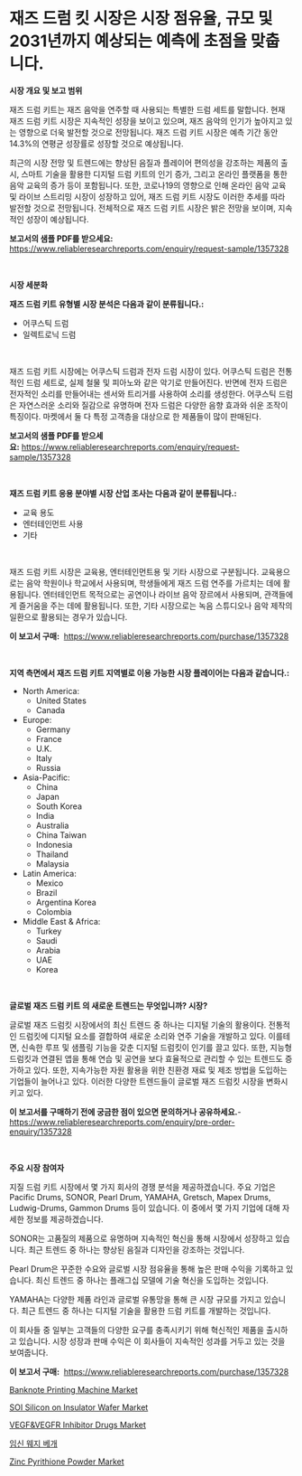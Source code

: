 <p><h1>재즈 드럼 킷 시장은 시장 점유율, 규모 및 2031년까지 예상되는 예측에 초점을 맞춥니다.</h1></p><p><strong>시장 개요 및 보고 범위</strong></p>
<p><p>재즈 드럼 키트는 재즈 음악을 연주할 때 사용되는 특별한 드럼 세트를 말합니다. 현재 재즈 드럼 키트 시장은 지속적인 성장을 보이고 있으며, 재즈 음악의 인기가 높아지고 있는 영향으로 더욱 발전할 것으로 전망됩니다. 재즈 드럼 키트 시장은 예측 기간 동안 14.3%의 연평균 성장률로 성장할 것으로 예상됩니다. </p><p>최근의 시장 전망 및 트렌드에는 향상된 음질과 플레이어 편의성을 강조하는 제품의 출시, 스마트 기술을 활용한 디지털 드럼 키트의 인기 증가, 그리고 온라인 플랫폼을 통한 음악 교육의 증가 등이 포함됩니다. 또한, 코로나19의 영향으로 인해 온라인 음악 교육 및 라이브 스트리밍 시장이 성장하고 있어, 재즈 드럼 키트 시장도 이러한 추세를 따라 발전할 것으로 전망됩니다. 전체적으로 재즈 드럼 키트 시장은 밝은 전망을 보이며, 지속적인 성장이 예상됩니다.</p></p>
<p><strong>보고서의 샘플 PDF를 받으세요:</strong> <a href="https://www.reliableresearchreports.com/enquiry/request-sample/1357328">https://www.reliableresearchreports.com/enquiry/request-sample/1357328</a></p>
<p>&nbsp;</p>
<p><strong>시장 세분화</strong></p>
<p><strong>재즈 드럼 키트 유형별 시장 분석은 다음과 같이 분류됩니다.:</strong></p>
<p><ul><li>어쿠스틱 드럼</li><li>일렉트로닉 드럼</li></ul></p>
<p>&nbsp;</p>
<p><p>재즈 드럼 키트 시장에는 어쿠스틱 드럼과 전자 드럼 시장이 있다. 어쿠스틱 드럼은 전통적인 드럼 세트로, 실제 철물 및 피아노와 같은 악기로 만들어진다. 반면에 전자 드럼은 전자적인 소리를 만들어내는 센서와 트리거를 사용하여 소리를 생성한다. 어쿠스틱 드럼은 자연스러운 소리와 질감으로 유명하며 전자 드럼은 다양한 음향 효과와 쉬운 조작이 특징이다. 마켓에서 둘 다 특정 고객층을 대상으로 한 제품들이 많이 판매된다.</p></p>
<p><strong>보고서의 샘플 PDF를 받으세요:</strong>&nbsp;<a href="https://www.reliableresearchreports.com/enquiry/request-sample/1357328">https://www.reliableresearchreports.com/enquiry/request-sample/1357328</a></p>
<p>&nbsp;</p>
<p><strong> 재즈 드럼 키트 응용 분야별 시장 산업 조사는 다음과 같이 분류됩니다.:</strong></p>
<p><ul><li>교육 용도</li><li>엔터테인먼트 사용</li><li>기타</li></ul></p>
<p>&nbsp;</p>
<p><p>재즈 드럼 키트 시장은 교육용, 엔터테인먼트용 및 기타 시장으로 구분됩니다. 교육용으로는 음악 학원이나 학교에서 사용되며, 학생들에게 재즈 드럼 연주를 가르치는 데에 활용됩니다. 엔터테인먼트 목적으로는 공연이나 라이브 음악 장르에서 사용되며, 관객들에게 즐거움을 주는 데에 활용됩니다. 또한, 기타 시장으로는 녹음 스튜디오나 음악 제작의 일환으로 활용되는 경우가 있습니다.</p></p>
<p><strong>이 보고서 구매:</strong>&nbsp; <a href="https://www.reliableresearchreports.com/purchase/1357328">https://www.reliableresearchreports.com/purchase/1357328</a></p>
<p>&nbsp;</p>
<p><strong>지역 측면에서 재즈 드럼 키트 지역별로 이용 가능한 시장 플레이어는 다음과 같습니다.:</strong></p>
<p><ul>
    <li>
        North America:
        <ul>
            <li>United States</li>
            <li>Canada</li>
        </ul>
    </li>
    <li>
        Europe:
        <ul>
            <li>Germany</li>
            <li>France</li>
            <li>U.K.</li>
            <li>Italy</li>
            <li>Russia</li>
        </ul>
    </li>
    <li>
        Asia-Pacific:
        <ul>
            <li>China</li>
            <li>Japan</li>
            <li>South Korea</li>
            <li>India</li>
            <li>Australia</li>
            <li>China Taiwan</li>
            <li>Indonesia</li>
            <li>Thailand</li>
            <li>Malaysia</li>
        </ul>
    </li>
    <li>
        Latin America:
        <ul>
            <li>Mexico</li>
            <li>Brazil</li>
            <li>Argentina Korea</li>
            <li>Colombia</li>
        </ul>
    </li>
    <li>
        Middle East & Africa:
        <ul>
            <li>Turkey</li>
            <li>Saudi</li>
            <li>Arabia</li>
            <li>UAE</li>
            <li>Korea</li>
        </ul>
    </li>
    </ul></p>
<p>&nbsp;</p>
<p><strong>글로벌 재즈 드럼 키트 의 새로운 트렌드는 무엇입니까? 시장?</strong></p>
<p><p>글로벌 재즈 드럼킷 시장에서의 최신 트렌드 중 하나는 디지털 기술의 활용이다. 전통적인 드럼킷에 디지털 요소를 결합하여 새로운 소리와 연주 기술을 개발하고 있다. 이를테면, 신속한 루프 및 샘플링 기능을 갖춘 디지털 드럼킷이 인기를 끌고 있다. 또한, 지능형 드럼킷과 연결된 앱을 통해 연습 및 공연을 보다 효율적으로 관리할 수 있는 트렌드도 증가하고 있다. 또한, 지속가능한 자원 활용을 위한 친환경 재료 및 제조 방법을 도입하는 기업들이 늘어나고 있다. 이러한 다양한 트렌드들이 글로벌 재즈 드럼킷 시장을 변화시키고 있다.</p></p>
<p><strong>이 보고서를 구매하기 전에 궁금한 점이 있으면 문의하거나 공유하세요.</strong>- <a href="https://www.reliableresearchreports.com/enquiry/pre-order-enquiry/1357328">https://www.reliableresearchreports.com/enquiry/pre-order-enquiry/1357328</a></p>
<p>&nbsp;</p>
<p><strong>주요 시장 참여자</strong></p>
<p><p>지질 드럼 키트 시장에서 몇 가지 회사의 경쟁 분석을 제공하겠습니다. 주요 기업은 Pacific Drums, SONOR, Pearl Drum, YAMAHA, Gretsch, Mapex Drums, Ludwig-Drums, Gammon Drums 등이 있습니다. 이 중에서 몇 가지 기업에 대해 자세한 정보를 제공하겠습니다.</p><p>SONOR는 고품질의 제품으로 유명하며 지속적인 혁신을 통해 시장에서 성장하고 있습니다. 최근 트렌드 중 하나는 향상된 음질과 디자인을 강조하는 것입니다.</p><p>Pearl Drum은 꾸준한 수요와 글로벌 시장 점유율을 통해 높은 판매 수익을 기록하고 있습니다. 최신 트렌드 중 하나는 플래그십 모델에 기술 혁신을 도입하는 것입니다.</p><p>YAMAHA는 다양한 제품 라인과 글로벌 유통망을 통해 큰 시장 규모를 가지고 있습니다. 최근 트렌드 중 하나는 디지털 기술을 활용한 드럼 키트를 개발하는 것입니다.</p><p>이 회사들 중 일부는 고객들의 다양한 요구를 충족시키기 위해 혁신적인 제품을 출시하고 있습니다. 시장 성장과 판매 수익은 이 회사들이 지속적인 성과를 거두고 있는 것을 보여줍니다.</p></p>
<p><strong>이 보고서 구매:</strong>&nbsp;&nbsp;<a href="https://www.reliableresearchreports.com/purchase/1357328">https://www.reliableresearchreports.com/purchase/1357328</a></p>
<p><p><a href="https://issuu.com/reportprime-2/docs/banknote-printing-machine-market-size-2030.pptx">Banknote Printing Machine Market</a></p><p><a href="https://view.publitas.com/reportprime-1/global-soi-silicon-on-insulator-wafer-market-by-types-applications-and-major-players-with-regional-growth-rate-analysis-and-development-situation-from-2024-to-2031/">SOI Silicon on Insulator Wafer Market</a></p><p><a href="https://woozy-pyroraptor-a1f.notion.site/VEGF-VEGFR-Inhibitor-Drugs-Market-Size-Growth-Outlook-from-2024-to-2031-projecting-at-Market-s-Tre-6f3447ff07104594b41b5fc155c8e10c">VEGF&VEGFR Inhibitor Drugs Market</a></p><p><a href="https://github.com/hxzi07639916/Market-Research-Report-List-1/blob/main/6303782193676.md">임신 웨지 베개</a></p><p><a href="https://github.com/mabutironaldo/Market-Research-Report-List-3/blob/main/zinc-pyrithione-powder-market.md">Zinc Pyrithione Powder Market</a></p></p>
